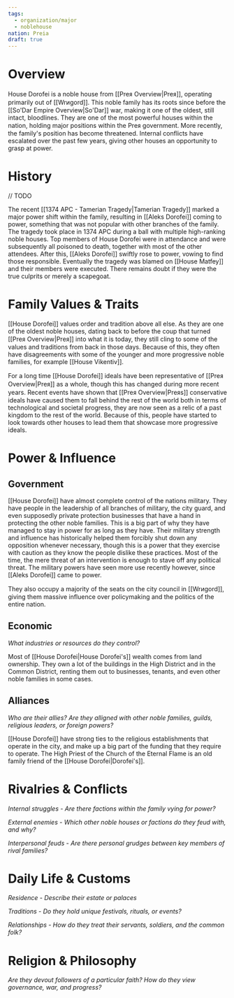 ```yaml
---
tags:
  - organization/major
  - noblehouse
nation: Preia
draft: true
---
```

# Overview
House Dorofei is a noble house from [[Preᴙ Overview|Preᴙ]], operating primarily out of [[Wrᴎgord]]. This noble family has its roots since before the [[So'Dar Empire Overview|So'Dar]] war, making it one of the oldest, still intact, bloodlines. They are one of the most powerful houses within the nation, holding major positions within the Preᴙ government. More recently, the family's position has become threatened. Internal conflicts have escalated over the past few years, giving other houses an opportunity to grasp at power.
# History
// TODO

The recent [[1374 APC - Tamerian Tragedy|Tamerian Tragedy]] marked a major power shift within the family, resulting in [[Aleks Dorofei]] coming to power, something that was not popular with other branches of the family. The tragedy took place in 1374 APC during a ball with multiple high-ranking noble houses. Top members of House Dorofei were in attendance and were subsequently all poisoned to death, together with most of the other attendees. After this, [[Aleks Dorofei]] swiftly rose to power, vowing to find those responsible. Eventually the tragedy was blamed on [[House Matfey]] and their members were executed. There remains doubt if they were the true culprits or merely a scapegoat.
# Family Values & Traits
[[House Dorofei]] values order and tradition above all else. As they are one of the oldest noble houses, dating back to before the coup that turned [[Preᴙ Overview|Preᴙ]] into what it is today, they still cling to some of the values and traditions from back in those days. Because of this, they often have disagreements with some of the younger and more progressive noble families, for example [[House Vikentiv]].

For a long time [[House Dorofei]] ideals have been representative of [[Preᴙ Overview|Preᴙ]] as a whole, though this has changed during more recent years. Recent events have shown that [[Preᴙ Overview|Preᴙs]] conservative ideals have caused them to fall behind the rest of the world both in terms of technological and societal progress, they are now seen as a relic of a past kingdom to the rest of the world. Because of this, people have started to look towards other houses to lead them that showcase more progressive ideals.
# Power & Influence
## Government
[[House Dorofei]] have almost complete control of the nations military. They have people in the leadership of all branches of military, the city guard, and even supposedly private protection businesses that have a hand in protecting the other noble families. This is a big part of why they have managed to stay in power for as long as they have. Their military strength and influence has historically helped them forcibly shut down any opposition whenever necessary, though this is a power that they exercise with caution as they know the people dislike these practices. Most of the time, the mere threat of an intervention is enough to stave off any political threat. The military powers have seen more use recently however, since [[Aleks Dorofei]] came to power.

They also occupy a majority of the seats on the city council in [[Wrᴎgord]], giving them massive influence over policymaking and the politics of the entire nation.
## Economic
*What industries or resources do they control?*

Most of [[House Dorofei|House Dorofei's]] wealth comes from land ownership. They own a lot of the buildings in the High District and in the Common District, renting them out to businesses, tenants, and even other noble families in some cases.
## Alliances
*Who are their allies? Are they alligned with other noble families, guilds, religious leaders, or foreign powers?*

[[House Dorofei]] have strong ties to the religious establishments that operate in the city, and make up a big part of the funding that they require to operate. The High Priest of the Church of the Eternal Flame is an old family friend of the [[House Dorofei|Dorofei's]].
# Rivalries & Conflicts
*Internal struggles - Are there factions within the family vying for power?*

*External enemies - Which other noble houses or factions do they feud with, and why?*

*Interpersonal feuds - Are there personal grudges between key members of rival families?*
# Daily Life & Customs
*Residence - Describe their estate or palaces*

*Traditions - Do they hold unique festivals, rituals, or events?*

*Relationships - How do they treat their servants, soldiers, and the common folk?*
# Religion & Philosophy
*Are they devout followers of a particular faith? How do they view governance, war, and progress?*
